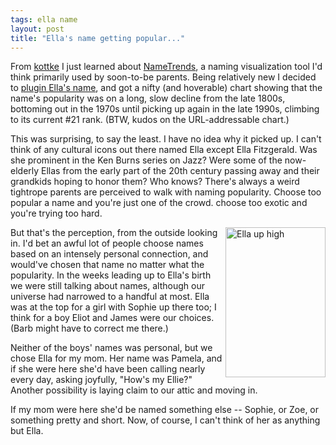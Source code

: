 ```yaml
---
tags: ella name
layout: post
title: "Ella's name getting popular..."
---
```




<p>From <a
href="http://www.kottke.org/remainder/08/07/16088.html">kottke</a> I
just learned about 
<a href="http://www.nametrends.net/">NameTrends</a>, 
a naming visualization tool I'd think primarily used by soon-to-be
parents. Being relatively new I decided to 
<a href="http://nametrends.net/name.php?name=Ella">plugin Ella's name</a>, 
and got a nifty (and hoverable) chart showing that the name's
popularity was on a long, slow decline from the late 1800s, bottoming
out in the 1970s until picking up again in the late 1990s, climbing to
its current #21 rank. (BTW, kudos on the URL-addressable chart.)</p>

<p>This was surprising, to say the least. I have no idea why it picked
up. I can't think of any cultural icons out there named Ella except
Ella Fitzgerald. Was she prominent in the Ken Burns series on Jazz?
Were some of the now-elderly Ellas from the early part of the 20th
century passing away and their grandkids hoping to honor them? Who
knows? There's always a weird tightrope parents are perceived to walk
with naming popularity. Choose too popular a name and you're just one
of the crowd. choose too exotic and you're trying too hard.</p>

<p>

<a href="http://www.flickr.com/photos/cwinters/2605555725/"
title="Ella up high"><img
src="http://farm4.static.flickr.com/3070/2605555725_06910ae981_m.jpg"
width="160" height="240" alt="Ella up high" align="right" /></a>

But that's the perception, from the outside looking in. I'd bet an
awful lot of people choose names based on an intensely personal
connection, and would've chosen that name no matter what the
popularity. In the weeks leading up to Ella's birth we were still
talking about names, although our universe had narrowed to a handful
at most. Ella was at the top for a girl with Sophie up there too; I
think for a boy Eliot and James were our choices. (Barb might have to
correct me there.)</p>

<p>Neither of the boys' names was personal, but we chose Ella for my
mom. Her name was Pamela, and if she were here she'd have been calling
nearly every day, asking joyfully, "How's my Ellie?" Another
possibility is laying claim to our attic and moving in.</p>

<p>If my mom were here she'd be named something else -- Sophie, or
Zoe, or something pretty and short. Now, of course, I can't think of
her as anything but Ella.</p>

